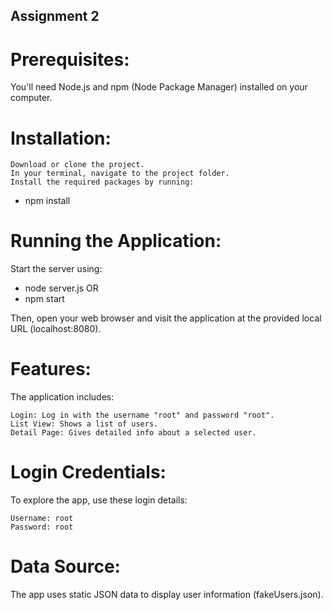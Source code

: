 ## Assignment 2

# Prerequisites:

You'll need Node.js and npm (Node Package Manager) installed on your computer.

# Installation:

    Download or clone the project.
    In your terminal, navigate to the project folder.
    Install the required packages by running:

- npm install

# Running the Application:

Start the server using:

- node server.js OR
- npm start

Then, open your web browser and visit the application at the provided local URL (localhost:8080).

# Features:

The application includes:

    Login: Log in with the username "root" and password "root".
    List View: Shows a list of users.
    Detail Page: Gives detailed info about a selected user.

# Login Credentials:

To explore the app, use these login details:

    Username: root
    Password: root

# Data Source:

The app uses static JSON data to display user information (fakeUsers.json).

